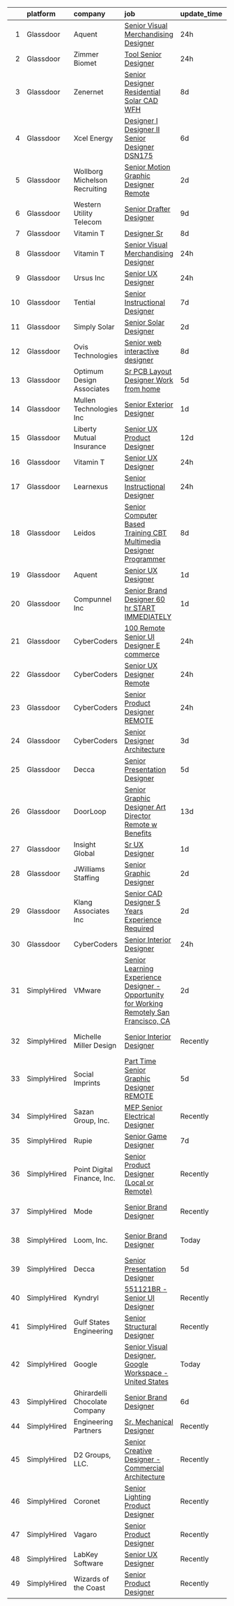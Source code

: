 

|    | platform    | company                       | job                                                                                                                                                                                                                                                                                                                                                                                                                                                                                                                                                                                                                                                                                                                                                                                                                                                                                                                                                                                                                                                                                                                                                                                                                                                                                                                                                                                                     | update_time   | location                        |
|---:|:------------|:------------------------------|:--------------------------------------------------------------------------------------------------------------------------------------------------------------------------------------------------------------------------------------------------------------------------------------------------------------------------------------------------------------------------------------------------------------------------------------------------------------------------------------------------------------------------------------------------------------------------------------------------------------------------------------------------------------------------------------------------------------------------------------------------------------------------------------------------------------------------------------------------------------------------------------------------------------------------------------------------------------------------------------------------------------------------------------------------------------------------------------------------------------------------------------------------------------------------------------------------------------------------------------------------------------------------------------------------------------------------------------------------------------------------------------------------------|:--------------|:--------------------------------|
|  1 | Glassdoor   | Aquent                        | [Senior Visual Merchandising Designer](https://www.glassdoor.com/partner/jobListing.htm?pos=121&ao=1110586&s=58&guid=000001828bb32e468bd27688f7d79c42&src=GD_JOB_AD&t=SR&vt=w&cs=1_948f3359&cb=1660201152389&jobListingId=1008065863430&cpc=C4A69CCDBB3B9599&jrtk=3-0-1ga5r6bjo2hin001-1ga5r6bk4nce1800-d4341e43561a334b--6NYlbfkN0DMrcEu7yrtATojKJA7cEzGQ3FdRGWLh0CZQInL4ECGI9gD0Wolx9R2EDT7B77c2cSXaTIynn54IAqpSt4QwJeZRxWs7a7uYPMqEOjR39XKX1rAJuTBMTyJuzXYDNZgRL04uni9-udVNX3pLDOYngmW0gOYne4J5gOrtfm65DxQ0-NcDh6iu3y0TlsI6py6Kw_MILAfk6TMhjzDfQYf47a7-1vObDfiDVY-S6A8fMasj2ArtFFqOrqXcib0LyWBMtok0Y1uhDV91ucTV91BV8eWxEgQ3v56NDLfA9zHMj52TQY2Q2h81x2RwTWGfuTiYq7Xk3Zo4g6O46MTBMGnwLjWDko2IqBIyI2vlBBhMlmJ74mXllHlcksdxV_xTrnWIXyYipJ3poj9w803a9nwoCStY0_c8R9s5WN5F9YcvNlehy_JVkMfqr2zTpJmAQNxV5reR6QVcIOOuGUs65qIUjTC)                                                                                                                                                                                                                                                                                                                                                                                                                                                                                                                                                                              | 24h           | Remote                          |
|  2 | Glassdoor   | Zimmer Biomet                 | [Tool Senior Designer](https://www.glassdoor.com/partner/jobListing.htm?pos=115&ao=1110586&s=58&guid=000001828bb32e468bd27688f7d79c42&src=GD_JOB_AD&t=SR&vt=w&cs=1_8c9204db&cb=1660201152388&jobListingId=1008065871455&cpc=AC285F3A3ECA6BB0&jrtk=3-0-1ga5r6bjo2hin001-1ga5r6bk4nce1800-f97afca72a21c5cc--6NYlbfkN0BoCjnV15ky1_DOBAd8-Zq-HyztzEZHM_RK_rwtzJkDLs4WIdv6DsYkEURaGR5l4644CymHsoon0BGFs4q9ci03zm_sjwl2BSOGpih8V168vt4pyg3DNEOSriwPvbDC3rRmK1DhmjOHubUexBfsovac7y1iAfTA_6CcOpdFLUAQVoeEPJI0DwfJUUf6lLqoIR6zIPN3fulL0HnGVD8iCtiTOXurI-AO9tLSWEBwWt_0zftfrSoaTXgM89HcuWosKSrl1lkjJRBjn7FXldAUZA2pYmzgDRT6umY6iaOEBeFzxyMPTAFDuqagxe-b02o8cIMV2kuAsQMYnuI4bdgFM5kBO3FW7ijMiRVN9740RKCc6ccau1usBqic-kVXUMtoU8KhJz8UJU7AR_iDbEq3p0U9eWyNK8vpT4WqQ-_n5vMF3KFrJges_7wBKH5iSpm2OGEh_s0QmfH-Ul3UntBKVuTqCYzpr3jxLOeNS0cvtpL9HXCyb0NOtGMnWiuH0ImxjOO1SuCxicOriFx2IlMMTxf9_X_r3ZQVnqo%3D)                                                                                                                                                                                                                                                                                                                                                                                                                                                                                                                | 24h           | Warsaw, IN                      |
|  3 | Glassdoor   | Zenernet                      | [Senior Designer   Residential Solar  CAD    WFH](https://www.glassdoor.com/partner/jobListing.htm?pos=106&ao=1110586&s=58&guid=000001828bb32e468bd27688f7d79c42&src=GD_JOB_AD&t=SR&vt=w&ea=1&cs=1_50dd3021&cb=1660201152387&jobListingId=1008048349714&cpc=4050D81B60456B41&jrtk=3-0-1ga5r6bjo2hin001-1ga5r6bk4nce1800-d766dcc2773c83fc--6NYlbfkN0DMy23CHJK1aDdLNmmHHYVmen0MiSzARs-dHjTIBA6q7IgLNQEpl1wlIfMkem1lOvMrKUij3e0ysm7DPZoLOYFXmrkP8UZkLAow4vVYpAk2Hoe0RsvO9CLWs_VSkSvDAlfSEufq20bXsiRPoBGYlYd1i13dsMflUMCbKd7tdOjElqmotvQe85zQDDSaOkDsZyY38jpTryOkkqAASeTCjih9J9txOt2xwl-zqI2p4RvIHY7GwYGPVNzpHrK-QvTY474GS_tYhM9eGiWIgoVGj17LLUZNf66xoCstq7O96RbLKD-DQOXNGkPiS2FsA15L7MY9RtNXEfXfmDv9fIG-oBeSB4Z9zThJTXSpRVBY1q7LG0RDjZyEH4s9J-gQsTPTmysfZtak0m6VOKXFmmGhLhZYdlWKOfvt0fMGGZL5u6W0Ut1VTR3n5T4dd7J7cTVKNtrB1q-1v5O9yfS5sQfironnrUjl9C3EK3EzSARlOwk28-V1RWGcZwjS-4e80c4s5VxCgAF5TNcsMN2leW4gjYyyI9EAYyiWvBT26KkECK44OGHK5pSt0MoZtAxHD4_01SY%3D)                                                                                                                                                                                                                                                                                                                                                                                                                                                | 8d            | Remote                          |
|  4 | Glassdoor   | Xcel Energy                   | [Designer I  Designer II  Senior Designer   DSN175](https://www.glassdoor.com/partner/jobListing.htm?pos=109&ao=1110586&s=58&guid=000001828bb32e468bd27688f7d79c42&src=GD_JOB_AD&t=SR&vt=w&cs=1_f4ded279&cb=1660201152387&jobListingId=1008052985434&cpc=9C4F014304452074&jrtk=3-0-1ga5r6bjo2hin001-1ga5r6bk4nce1800-1fbd6dc2a45c7370--6NYlbfkN0B-1D-e_ZYujhNkNlYyaLjJ6FcVQ233icvY0YU3o2VnplwYKKdLer6igUsC2PaWrJPnOblNZt1iPltne4zzdZaIzYfXCkc3Ja3nx60ONRy081YphIjQJX0ran31giGItDVy5sPPhWxngy9YK4vt_i8lPHAvVNEFM8li12D6KNXtJG5sAAyCVquqE9ZO2v2UAUYeMmM0uw-Pd_MomD06vTsanFU57sXVQAuH6r5p47jxlmTk-goNXgDL0-2IjFQpP7V0qp3VaRzHMeNz4V9C3z5UQCA8RueP84JJN9_ac83Yd-3sp3sv1PvgaigwZ0_2FfMFkYTLR29dBLUGHVcZiUrF6VaPCof9McN2TsuDwjv1vw8UFyCpLfljBK2-82PQOqlzuOWzAwXZrEjpG87IVWunmQms797mhWSxyhVXtlf9zudnrLvrKb-7PIDzsT5SaMDR9gwyN6MAtKlIt73Q9jRTRDimDgYnf-yQ9SgoeqNIeu1ZyEeoUQ0GYVU5nIpH2_4OGBLI4P4cIsFlYX-Dyz9gBYUAzqsHX5qmqU8eVLQf7dMgBTBkA9clBG38hMWvrvnGo6oAoe_Wk2zX9ux3sAgYY0WydK6RgHIBY6sOYgQMTwB72TDqHfPJRfzG3f8lYMuKjCqcf3kAudCXusZkxsrj)                                                                                                                                                                                                                                                                                                                                                                 | 6d            | Plainview, TX                   |
|  5 | Glassdoor   | Wollborg Michelson Recruiting | [Senior Motion Graphic Designer  Remote ](https://www.glassdoor.com/partner/jobListing.htm?pos=114&ao=1110586&s=58&guid=000001828bb32e468bd27688f7d79c42&src=GD_JOB_AD&t=SR&vt=w&ea=1&cs=1_e93dd436&cb=1660201152388&jobListingId=1008061417824&cpc=ACAF1607C5C1E404&jrtk=3-0-1ga5r6bjo2hin001-1ga5r6bk4nce1800-54d1dc3b410f4a9f--6NYlbfkN0Db9NoPT4SFiE4GN7yCcafv98in_2KEvrNWu2M2TgHRodBlwp7WVO6UiC8ZbxtpmMFIrmpRppUR07i8vLo8S3CgNaTklK0uA_zuAzdb6OozFsvSPGYwBF0DaHvFrX9ATEg_l538hMTbg5r5ZI_1unvLU4vEh5ZD_ghaNxA2Nsd-GXRulT-NyqGH1CmPWgV1KN6KfU_BKqGbsgnYbUSDMaHZKdca36QK0kVCLtdxWw7_CNqaoEm19CpjveXMGx4557wbCJNI9x1RGYhqsnILCSAPB9mg6t2ip3LdrQ8taz9N3Th4PJmuMJhDzuIkH4Gai2KZUc3Z_j7r35BHpJtvWk13s7ICWYmg4wC5o5xG9hD08CNxwxxLAAf9_2wtSABYzs9ikYYgrX7YnrffBxy5S906tkbv0H_mIZD6iH6BkMvidrUkU7AOWyoapHIk9Lvc3EbPxTNy056cu8tP61tp8vfC1fLtNqt7MZXJ21L-srAuMHYUfe7v-Vr8Gd_8rLcP_txvShN59KERsqhBUG3Ye1JymXByQzNaLUU%3D)                                                                                                                                                                                                                                                                                                                                                                                                                                                                                        | 2d            | Sacramento, CA                  |
|  6 | Glassdoor   | Western Utility Telecom       | [Senior Drafter Designer](https://www.glassdoor.com/partner/jobListing.htm?pos=104&ao=1110586&s=58&guid=000001828bb32e468bd27688f7d79c42&src=GD_JOB_AD&t=SR&vt=w&ea=1&cs=1_40398e4c&cb=1660201152387&jobListingId=1008044534462&cpc=B5F6D74B4EF69A07&jrtk=3-0-1ga5r6bjo2hin001-1ga5r6bk4nce1800-fb2492f5b6852b83--6NYlbfkN0CrKln1nZNUn0QsVu6aIvQykhtxu-NbTTOj83t8LWLF46ytYoG97mbBsb8IGRtchjIWfxjqZAZskNIltcciwOrL-z80p_cVMkzOed6tFF7H62fKl93Bxf14bJgvXMSxWb7Na-YSKw4kJviuKOE-svto6wfPUNr-a81owfvJsrzu2dFf7AyOCZ_F9ji0FuVG__by6UYO4mParwcAq4CCh41q8S--8NKlkylMqxwu2DdMS_foilZ_xPeOAgGLZHd_w3n2a1YWOYlTlghhj94iJJ2BlLIEoUCJA7LUggHM0WKFR0s5kLwFnqFUw_se2etpTXgvcj2_mMVakX49Hb6eo7DQRT5UJAvtvmyyhxZ0Liy4GGF9QRnt4mSK9JHAkr7526X-R3vncfv2h366fualwXM12h0rp8OKXXrtvaVg4zHw40y_f-sqoSdAOChslvbn1A36i5n1QDmGqov3Q49tzGMRUO0iEqAbJheQYhUsGHtbaK0aZxHr0uQx39-pRw0hVTfVh146mWJDNQ%3D%3D)                                                                                                                                                                                                                                                                                                                                                                                                                                                                                                                          | 9d            | Salem, OR                       |
|  7 | Glassdoor   | Vitamin T                     | [Designer Sr](https://www.glassdoor.com/partner/jobListing.htm?pos=127&ao=1110586&s=58&guid=000001828bb32e468bd27688f7d79c42&src=GD_JOB_AD&t=SR&vt=w&cs=1_9b7c9c42&cb=1660201152390&jobListingId=1008048872575&cpc=C4A69CCDBB3B9599&jrtk=3-0-1ga5r6bjo2hin001-1ga5r6bk4nce1800-7a7426e7c131633d--6NYlbfkN0DMrcEu7yrtATojKJA7cEzGQ3FdRGWLh0CZQInL4ECGI6k5tN82kdM0OKoro5eXmjoDI-D3I-me0dbHK-p-Np6163EzGQ5q01KdpnlTc4fvU4YxrflGUOp_1Im8ag894WxiG0uT8iFYf3DkcQd9DDDUB8b99BkVIf5CYPhbL-aNUeMMumVPuwW0xxgTdBPYrnjoHl3sXXG2ON5qUDLZotV6J-pdLnclrgF3z4vpNA7WXcrRboOp7unB5K0isUP3dCiUWL3C9FRXzhFiuWxY7CNVEi1OSJVivp6o4V83MBI_q-Y56QBsDnEW5APGt0iD7DYdhINlvaxvg2kC1MaMiEOs3LEaHAbvDVIj0S8rKEtX7BbmQ50nkNj1RlwW8TFBQoPZNZCDkVY1sk6eyG84W8VI9B61fUPCxThFg5JSffbxsQRpGW2yBSdt7XcWIM1jN7QGOYhDBiqkiEJRg8U5_Jd4bi7POGypxVw%3D)                                                                                                                                                                                                                                                                                                                                                                                                                                                                                                                                                                                         | 8d            | Remote                          |
|  8 | Glassdoor   | Vitamin T                     | [Senior Visual Merchandising Designer](https://www.glassdoor.com/partner/jobListing.htm?pos=118&ao=1110586&s=58&guid=000001828bb32e468bd27688f7d79c42&src=GD_JOB_AD&t=SR&vt=w&cs=1_de86040c&cb=1660201152389&jobListingId=1008065785468&cpc=C4A69CCDBB3B9599&jrtk=3-0-1ga5r6bjo2hin001-1ga5r6bk4nce1800-69f06f1d38902dbb--6NYlbfkN0DMrcEu7yrtATojKJA7cEzGQ3FdRGWLh0CZQInL4ECGI6k5tN82kdM0OKoro5eXmjocCna2NqwWn5VRI-tFWimDXSiHUr9GW8oerrK8zPzu_Lj9lEDda0n2fir7DxrjjM1WSxmwfhn-qfkN0jKItk7YASaAbIDdyJJf8y2piO3xBkqBxahHpbc0vb_QJGXcV6YTOam6_utsKXv-cgN6_6RDFgtwP80ogOZd5ZeGVfvUgq-NK2ESBzvl-sSSzG16Tf9BHjrc57TzXclOXpiW8-kWT7uz8sy2h_qXohtOURvppSNRcnbB0Fz8T-BbURRewhyU7q1ZrHOrDUtFNUcFbpc0GgiRyP66J7vNBiugRmqu4F1poIZugFMgVfWk3aMY4sKFK0ffBlqZeJJukR_ygZfwEUB_mQHaWxgDf9BmfsDtcXjZ3pQTa8Zvl1FjkV_0HdjblwaWqdubRKDLeSm4vomhKZZb2gP3OGo%3D)                                                                                                                                                                                                                                                                                                                                                                                                                                                                                                                                                                | 24h           | Remote                          |
|  9 | Glassdoor   | Ursus  Inc                    | [Senior UX Designer](https://www.glassdoor.com/partner/jobListing.htm?pos=120&ao=1110586&s=58&guid=000001828bb32e468bd27688f7d79c42&src=GD_JOB_AD&t=SR&vt=w&ea=1&cs=1_8f24a0f9&cb=1660201152389&jobListingId=1008065490439&cpc=DE56C24FF6DEC286&jrtk=3-0-1ga5r6bjo2hin001-1ga5r6bk4nce1800-0f4990980a094ee5--6NYlbfkN0CT8vBT9H5mqECx2dfLV_FONLPDKpIRssxVwtj05Tmm4rA5I0VNOPdM1oYsK66ov5raO0uADoL_HwNUxmuWPz6b3xAPWpGh6TXvzOMOshkKmAMxoP5OoLxfrKOE-z9l3SkI6eyd5eG4HaiPwODKjxaVlhnoIjchs_VzcAVLh6h7rFCRAEkT6mbF2oLyMi86T-7XMv7_kIb0BP0IWrvAGyLv4lPixyEKCv7CVRgwzEyJjcUCYgH_6iXNL02jWl5ZoWRDB6Ok7F7qfjCXSD9fAS4COzqt-HZ-06dn-2p4tYfLnZjoQhTE759OiAM-tTnIFqP0Po8j1ZTryQMQ19_F9aG2l-Bako2FVBWcCiYkWArhmcQyQW91Y6UWaq1gPlpiAzQqD4saTfWJd_TY2Bma_79QlFrQw3FkB9GqdNLf3hv7SLfDll74xLqkoKcuJRCvAmC0QXpsAS4dkCJ-xqS_wzaqWp1sCV0x6mE1o4vJgevJDiQcts8QkKKbFyOVqYJN1RoOMYMisN7EahALO8HxnwMQOUAKAYFS9NQrsVMIc-56fPeWk8-8YApXhzBv_DyHgd6fNl4g0krLC_ojG1F0v9VmxC0XqBtij1aowEr1rjF38YsmMgzSlXl1ETZXULPgz_8q0Cfbiaa2sY3TYzltahRvctM1otgYzP6w59V6M2g5hTyExBVWG6r-F29JVRnbLN9e99md0_G9nLuRgLChaKsbt9-aSye78kG1kk5LA36_phZSAffhKeXMrbCQ_c3UNvwr5Cz_hpJSyMmfzFxCUDkApFTUnFu7WJho_juhCB53eidpBKq9IicyAnn0Jshlio8ry_xa6XpatkzqRrh7R6inTxFs_3n19lAj2SL8ZgDacgCBiGNfPt0QwG1u9AmYeumo7UpGw-u2go8uMIGAAwKyThZ3ddA6bPNk09fIYcOf4iRaQ_Hoy-wzSrJPtEFYMBXQ44nakkWrmVNRO2lzAELFr5IsgsZ1PM8gKQlxcQGd8fXidCz6zE1ZqmpeoyGZLOI%3D)             | 24h           | Oakland, CA                     |
| 10 | Glassdoor   | Tential                       | [Senior Instructional Designer](https://www.glassdoor.com/partner/jobListing.htm?pos=122&ao=1110586&s=58&guid=000001828bb32e468bd27688f7d79c42&src=GD_JOB_AD&t=SR&vt=w&ea=1&cs=1_73a88096&cb=1660201152389&jobListingId=1008050502901&cpc=FB7E4A1762AE5BEC&jrtk=3-0-1ga5r6bjo2hin001-1ga5r6bk4nce1800-0185e42a75878cb0--6NYlbfkN0D_VUMocHtM7-M2l7xhQCiQST1RW5dQjS02UsWe7tYaNAZWZWTzZ6bpJTAOxr1kLZotKfQDl7EoYO5aTjMn_SGPWeW90Zz1PaA8Zumt0JBcxe62eDAtDVW3y79RvHep1YjDeoeBmk4CA17xGaaGY0G4pmWBJidW1xV7einXAAD3QL5TFYKt2DJXad5vzdV7uzsNdyBRLWgI5GbcY4PfuXeTgwYndVqmZeID6RaBR25PTS1yYayl34Lfb37FOZg3sC3HhF2J8j-WE9PNPk5B2hE4SOZSpHfg92a_VrTzN0FJa9CI0a45mYuR-unrhFOZAo_smvL9zuic7M4GI-p6s3rRz8aUjvNzYKaCdcQv38RNNaM9SIk7OJGJrkpCt7JLk1wGh4DenFOMzTtIEuR1LeFA0iIVcrCUgInrHOqaZg3F67EtV_2yb_tGfjVnZPuxZ35HSGwIegLiWK4GST3oz1hKM2CYPK_oPVzIBmEPb75vTA337VYi8DuUt8rUXs8pYLJKphlzykhJwRH_Nw7FXiau)                                                                                                                                                                                                                                                                                                                                                                                                                                                                                                                | 7d            | Remote                          |
| 11 | Glassdoor   | Simply Solar                  | [Senior Solar Designer](https://www.glassdoor.com/partner/jobListing.htm?pos=113&ao=1110586&s=58&guid=000001828bb32e468bd27688f7d79c42&src=GD_JOB_AD&t=SR&vt=w&ea=1&cs=1_dd3a20e0&cb=1660201152388&jobListingId=1008061842478&cpc=4B86475FAF393599&jrtk=3-0-1ga5r6bjo2hin001-1ga5r6bk4nce1800-e9ee1f19cb1a2e77--6NYlbfkN0BZ6senQg09BmK47YefW7UN4EXlvqnDoFh1zDzO83IGFetvOR1MNHJkFbjiTIN2USNkaR0rDJrpMHyLG-f8YdfICM2lElrTXv_uwN3HbOMJb2uKMvnAQA2IAkbNS9lEwnWbQytjd6OO75UGiqEy_jLWb57gYgNerQRB-QSjh_y0GT_RMGrYcCexjK4CooEyNORHIV7XaJA0oGiooskaNE7MxA4pV-PqGRBkC-Eg4ysfRVBEelz4uLrzwyKe3RX0CSmdSkbTN8VqoN0R8obuVUGGD3sC_Hxxx6za4fnJborRydi6R6Rcf8hcAuENK4aWgRppFTGElvcpTyDisVW7wxrXJ_hbVaNAA3mElQ_n_BPYRfZ-yrjHOaEnhJDZRcf5AwMF1Ngtp-mXEf9TdM8qM3kMUkH-ns8AcSgFlQ_qF4jeyuF4eIBOq6j66k5CPt2RwyC-Vz-bzvXt2ayA4Y6Tt9Ki)                                                                                                                                                                                                                                                                                                                                                                                                                                                                                                                                                                                        | 2d            | Remote                          |
| 12 | Glassdoor   | Ovis Technologies             | [Senior web interactive designer](https://www.glassdoor.com/partner/jobListing.htm?pos=105&ao=1110586&s=58&guid=000001828bb32e468bd27688f7d79c42&src=GD_JOB_AD&t=SR&vt=w&ea=1&cs=1_665c4322&cb=1660201152387&jobListingId=1008047821150&cpc=8D52E76475A7E842&jrtk=3-0-1ga5r6bjo2hin001-1ga5r6bk4nce1800-064934ca5a722668--6NYlbfkN0BAWPzMJeQsgw_Gn9QI1w0m94ENyfl2lnTKoWanLfvJ_CgcRP7isqiwrxH8b_UrLJzGt-iADoBBcw9BAby3eawkwVldU-wIHxKjxn4uHxRSR6l1y0uJtZLQ81gribIcf6aTKcI0UWuyNAuT0YImCpwur-Csr3DJ3RHNzDWwiBFPKa8B07hELOGTCePRjJ_N9Eqouun03n_EHGeAVb6D4AGVxO-EjvRpI2vmaXdbfk4ha4PE46z9dEoy80cCCMzkj3zR8YnIHYcs55ZyOltCTkBhT-HE5R-GgGlT0aAYE5cF9BYI6q8MPmcOf7k82WAnMPvuixPBAtx0ECEsSiL2BPCC8YzbMD4zEkmJ3Z3WL8pJIJPj0stG1azbnbnA5ErR1yq1W2qB3E5GmXLeaTR1vh542AXK-BNiRZOh2Z1HGm5gAm0VyznvKDbmPmbX9D_VXtqtoXH1NgyovtzMX-rQYGMpR9Nin3YD0pJ2S5D0X_RE5mpE5JXtLFmzonThtpeOwmIx5EcfZqoNpQ%3D%3D)                                                                                                                                                                                                                                                                                                                                                                                                                                                                                                                  | 8d            | Remote                          |
| 13 | Glassdoor   | Optimum Design Associates     | [Sr  PCB Layout Designer  Work from home ](https://www.glassdoor.com/partner/jobListing.htm?pos=102&ao=1110586&s=58&guid=000001828bb32e468bd27688f7d79c42&src=GD_JOB_AD&t=SR&vt=w&ea=1&cs=1_3dcdc329&cb=1660201152386&jobListingId=1008055960270&cpc=C1BF6838CB3F0E92&jrtk=3-0-1ga5r6bjo2hin001-1ga5r6bk4nce1800-44f616575508ca38--6NYlbfkN0AY4guaBc_odNxnJHTncvfwFu86WvDwtbc_K-gSZc1x5KUyCNRpwyTyI8jyM7AcyRZg_sWBBlE-jYjSM1ZFQ3No7ANCPa_TzH7xsphfpcZ8VqY85Tsfz_7pmH-wZeNL81mS-Y5PnLyFKoSsd5Vk2O6hJ1PV4nUPrNtg9p5IJy3QjiXYEEDF0JEgXSUxB33S0B45PFrlhm0z29iEiznsVbHe8kqD9jqmdnmUD9_ZBIqutBETKGYglqBPO4W9zVQ0DTgj6LgKXWL3Sa2O1yeGL7PqfsIQ4JjRXCfEK7BMyWoOd2lowE_O_Ayv5w3ULcM3uN5e4Mx6FJmEA_PFskOFQMqyg2SMiUzFwCWNsvn0rVTVx4kUbpfjpRMt4qPFGGF7aNpdiESw_ifzMA93EDX5qVAvrvlNjqwpFuLfF4Y4-EcDgN05ZF2gKAy8iZSa-sV079KJgRzSDI1L5sVks2Sy66TVuppqFqxKPld__eW1leksVaIDnDB3LKwnx7TP1km44ghzVKB2g-yvv_afirEQDbmm)                                                                                                                                                                                                                                                                                                                                                                                                                                                                                                     | 5d            | Remote                          |
| 14 | Glassdoor   | Mullen Technologies  Inc      | [Senior Exterior Designer](https://www.glassdoor.com/partner/jobListing.htm?pos=103&ao=1110586&s=58&guid=000001828bb32e468bd27688f7d79c42&src=GD_JOB_AD&t=SR&vt=w&ea=1&cs=1_97549442&cb=1660201152386&jobListingId=1008062951012&cpc=7CEE4C1C86B9E1E4&jrtk=3-0-1ga5r6bjo2hin001-1ga5r6bk4nce1800-e4d73063f7d95af8--6NYlbfkN0APToHrk7ILONyRglvlT3LJMO76dZGJsKlG8WQjsY8Cq_fIoXfAQDEwJCtxFJR8Hhifgls86aEDpNGP65voAed9h7Q_BrCLnfC5bMqff5og2xXDnMCxrVNJf0kTToMwZkRdBGYZbRkvS4OOG7ba5Iv1RkqTQ0l-B8-i8iLeB_uC8PywazX8E2uyvxumZPTmAFjKRppfDnsYaN_fFLfDus39cpr0E92iPj3-Fn37FRSxH5kuYN_CpWb-5kHDiMM0OQJaF_VYIrldZo6S462gSNZp0Ridxz10g48s5uyBPbFZNz92vtlV8XGeMJSwR3ouJtpG6-MJwf_Y2VrGy8J_EUaoK5HCHvo7kHwcRyjyudyPmcLuFmVhA1BonKzQdTKF3zmQB56lsRcSiZ2l_NBMID4b1uGJ1fOR8xybMMtD8SpA3UKQUsXtsDSr6Jxz7OTADLJHiYdeNse2jZwKuAk7MKQI_9id-zwWpo3DEzJNHZyBrs5b_FCZCtKtjUAqHaTl5PcNHxiJ6okrjA%3D%3D)                                                                                                                                                                                                                                                                                                                                                                                                                                                                                                                         | 1d            | Irvine, CA                      |
| 15 | Glassdoor   | Liberty Mutual Insurance      | [Senior UX Product Designer](https://www.glassdoor.com/partner/jobListing.htm?pos=108&ao=1110586&s=58&guid=000001828bb32e468bd27688f7d79c42&src=GD_JOB_AD&t=SR&vt=w&cs=1_229d6e43&cb=1660201152387&jobListingId=1008037436592&cpc=F44B5BD681589083&jrtk=3-0-1ga5r6bjo2hin001-1ga5r6bk4nce1800-a8ab6e7646df3166--6NYlbfkN0D19kSVUiNzG2UWy1lRGehFMusHrHGUl8ru40ax50wmt-THYVDVXiQ1RxehNPznEJEboNkHOAHpIZORJOC9Vp8LljsOeE5XqSQWhCh4TsJ-9Fs1OtoaaXGOuWH776zXc4SWlceOdZgkcL5lbpxli2Vl1QcM0dtTUDlaX4sJcIWqy8E7t49DMYg1ITj4pas0EM76gazWohy4eR2I8ycijE2XoBepJu_hccXc1Z8MePJcVHrmTsSatrCV8rKNv8EPPGjIUQ4wwp0XOC6geHqI2WtqgR_ewJ8qquhq1KsgCEndbiIyqGUd2K3o9p3LJZPDHquQ39Tz5LaOtnIDEFx-Ai4tnB0dQm226ApoWDcfLKTXC9b0t3ZtuusnBse5yZLU8j4Nu-4_NDqipBZW4HXGf7savRk9dcp1eOL0-USZ_sI64GYRhCH3W2sYTQiXy-akJdZWtCUbjtluaTZFRrd6RVJdif-kvQIOymBbUJrpDCmyFLR8Mhe7sfZ6fTj6sbtdTjcPsPvB5CB4leqATwJVouZNGO1nojl6SXiyLR2rSQmnpAZmHfYYr4-eD47z1D7ICCkbQ1uVzfM-zMhDglsMT_XMdgjifm5RnKXlICBIQeW1YD9l9_WEJKC3OaJd2xOzjNbuZSK9zCHVQFXNtRYSWV2s)                                                                                                                                                                                                                                                                                                                                                                                        | 12d           | Remote                          |
| 16 | Glassdoor   | Vitamin T                     | [Senior UX Designer](https://www.glassdoor.com/partner/jobListing.htm?pos=124&ao=1110586&s=58&guid=000001828bb32e468bd27688f7d79c42&src=GD_JOB_AD&t=SR&vt=w&cs=1_a8fbcfbf&cb=1660201152389&jobListingId=1008065785474&cpc=C4A69CCDBB3B9599&jrtk=3-0-1ga5r6bjo2hin001-1ga5r6bk4nce1800-3366455c5bd10e95--6NYlbfkN0DMrcEu7yrtATojKJA7cEzGQ3FdRGWLh0CZQInL4ECGI6k5tN82kdM0OKoro5eXmjocCna2NqwWn0ktUeN7ayRICsBHIQlrYpczEvLmaU19BkqIogT9xBFH1iU7rHDW9BPLckG_hqlCEXLi5X83d4xVS-orLa8UcK5IQbxUHvmUpLC5gCUYAdpelDB7IfcNhtOFl-DQCf2aEvmC7LY1HGIzMxtEd8hHY_m2HRC1gkw7ku6883jtdD_8J565Kh0c1r_9TvvHvjAqf-_D9Au2rPgXiVpxWGzcRNRiI83tRIoU92RIGrdR4KdoBEQ056DsmdI-8o86hIBXKDHGSbtLIvXuJcRaE9T_nflMIwNq7ofNYyHU-0c-Yk5wwths2-YrmsiQhEITY6ID_ybEgZqBAc4_ZqJNfRaUJZigK-z6DB5IXyhE82ElD7vMpoVuU_zqbe_QZtN54v6xAKuxE8IUZ15kMBntfstDIGvXC0jt5LDHlg%3D%3D)                                                                                                                                                                                                                                                                                                                                                                                                                                                                                                                                                                    | 24h           | Remote                          |
| 17 | Glassdoor   | Learnexus                     | [Senior Instructional Designer](https://www.glassdoor.com/partner/jobListing.htm?pos=111&ao=1110586&s=58&guid=000001828bb32e468bd27688f7d79c42&src=GD_JOB_AD&t=SR&vt=w&ea=1&cs=1_09869c81&cb=1660201152388&jobListingId=1008065238488&cpc=9952A63AB06E78AD&jrtk=3-0-1ga5r6bjo2hin001-1ga5r6bk4nce1800-dd8958bc247939fb--6NYlbfkN0CB1tmP7rfbaHtYFmPjg1Xv8BJr6DUbyz0HQmM4H563ArpFMs2Wc68sXW2gmCUvkken2SGgMd-hUe_CvOwIt-9zashh5sWPdrA8CHVhfM0njUqQAg4uCzFV7kSImCp1kM3RpSgHmTiYh_SPPXpOhXA5PprIlZ7DEvXOJeRvi0gD5YSIr2wsRPz8EhB4-szEX22D1O8AwsI41rE1l325JzYS3pI-pys9qNkP-Dbj3rbt0Plgfk8GUBnCiwXWg-Vf3cryzaBeREeowfFbxt5xVfWA5Vu3MCk3o0XvuiC08AHhZacUtHCT3Ym7EQldUDnRM0chxJjyv9A-vktfuVbRvB_AdGELVMlZ4SglxZrO7wXSnHc2PI0Ydngr5qcomap-zsbT-WKgYcnpWMgEsPOXIlHLQrfUoXpoeOQ3T2FR3g4A6pvIaitL3MrtAA2LJfCKR9ahneP-DDaF810gP6ouwhcQweoWOH8PRHxvzZ-47PnGhJ0ZeAVfhIDiGqZ7ru4oytw%3D)                                                                                                                                                                                                                                                                                                                                                                                                                                                                                                                                  | 24h           | Remote                          |
| 18 | Glassdoor   | Leidos                        | [Senior Computer Based Training  CBT  Multimedia Designer Programmer](https://www.glassdoor.com/partner/jobListing.htm?pos=107&ao=1110586&s=58&guid=000001828bb32e468bd27688f7d79c42&src=GD_JOB_AD&t=SR&vt=w&cs=1_8d1f60c8&cb=1660201152387&jobListingId=1008048615878&cpc=2187E14FC6F1B769&jrtk=3-0-1ga5r6bjo2hin001-1ga5r6bk4nce1800-8a67ad533d4ac665--6NYlbfkN0CZUO70VSdYKA8PR3jfrSh5ljhqJhfDt0PzQCMubt8cRihWbmqO_-Ccw6DGinMZCyK3Duz__QFktc6Us2fwMv0dMcHnSIGQwaMdpDLG_Iio0_oG7baoiBkyv1hfQu2PFyA8BbIhj13hlj6YwFWRMnpOR_oD0FtSgpVUxiBVJJVJq9yIf0bV1ulnDQY13Su0tYmiBrvon0E-t-bjRSuV4AYfoUb3QPlLxE95ETcZa7Q9c_uhw42YVFMVOBHdV1GuUMrZxZePqxL_QUpMnvV27rLQYxOBv7kbd13fZcShe00QffSpeciOIPP8S5AZ65RzTJh8UZRsjPoLxzN4AvMDcN_Q8sv2MpfrJ96sw1nD2Q4cznfXSiDfqXEFZ5LZl-JHs7r1yJeiAopNZk85LdQ_6ylh-z46K0uOA1kUDV_yYQoa10qgtU0kBjc67xSpykrJ3gb9r1nvhbBq7HE7_OCesewuolK7bg4FaM9UGeTNw8vpFkRWTZmrunQgeN5XPxmYlewQQW48I6Bto4Z1a6632MfEHujxOARZ-Yud-C2f5maao5BQbE6S1dPxgcHeCUV2579vgP2InGo90oKEhvyGQmAmNb_eBJE4jOGZ8dDhE3kAC9G3wkg39gC6ppEvPanvdV7n0bkzctAvD3bdDCVcuMleQkpIqUtuVbcC5gERTQ7YlJYLsBhL75lWBHBqQXpn5DA%3D)                                                                                                                                                                                                                                                                                                 | 8d            | Reston, VA                      |
| 19 | Glassdoor   | Aquent                        | [Senior UX Designer](https://www.glassdoor.com/partner/jobListing.htm?pos=116&ao=1110586&s=58&guid=000001828bb32e468bd27688f7d79c42&src=GD_JOB_AD&t=SR&vt=w&cs=1_efb3fb9d&cb=1660201152388&jobListingId=1008062989796&cpc=451933188B21919D&jrtk=3-0-1ga5r6bjo2hin001-1ga5r6bk4nce1800-119ffd5291dd5fa8--6NYlbfkN0DMrcEu7yrtATojKJA7cEzGQ3FdRGWLh0CZQInL4ECGI9gD0Wolx9R2EDT7B77c2cTcHpUm0ZKQE_bN4-2uMYRPmSzk49-69ZBB1dUvhYBEHxelO12Kyhypq6kURrCLDqoo7ZdDuvZXLg8y1obl7mOwFWkPL2MYKVBve5x5JjvGWZdXyaHmvm9d71Xjj_0umGIJEZQYnBN6k4EQCpxzlhEJl3E91YYPKFxsjBdm8mwDVWbtg04AVwdbXHumSK2PfyoMImXxSwGIqnReyxBt2ogPrsTpjxkUl_sAU00Gpr51n-zn81J_FGIweCeqJQAU04NN5s6ESYKpHI7jQvM6ZQ3T-O9Cde38dZE20WFJM2SwaDtiCWGnqk9wL4r_AGZ6s8cJWQEV1RMLU9oGnvkUq6rlF5Wb0ReHzzmiELNQsd8i3GPNkoXffUmw7179PKU4Mo5URcDT6yNw1jhpm3iJblgK-c45caWQEc8%3D)                                                                                                                                                                                                                                                                                                                                                                                                                                                                                                                                                                                  | 1d            | Remote                          |
| 20 | Glassdoor   | Compunnel Inc                 | [Senior Brand Designer  60 hr  START IMMEDIATELY   ](https://www.glassdoor.com/partner/jobListing.htm?pos=123&ao=1110586&s=58&guid=000001828bb32e468bd27688f7d79c42&src=GD_JOB_AD&t=SR&vt=w&ea=1&cs=1_a37784c0&cb=1660201152390&jobListingId=1008062922117&cpc=AC285F3A3ECA6BB0&jrtk=3-0-1ga5r6bjo2hin001-1ga5r6bk4nce1800-21a087e367e8380c--6NYlbfkN0DU7hgtDhmC-fI0i-N7DqaBmluWfFdS70gHoSazL13xmXHLeIo-RDe86-6QEF67QBk4tDzx7mpsnmpqZ2Gr4Q-w4GQOj-HLvr-t0ZzjVexw4wFxRM_ui04g2fO6E6tstzH6Mcx4KPFzDD-7ed0L_A3hM6bgYfYtDw9fjCqoOxPMBTd8Qk1OyzDtg2t1ed3p1C4gXD3w_JUWf2GyU4UPWpwVMN8yQ-FE-gzLMKsj8KebneBnCUi1K9FDVOepiWvIxCebNLknIseLaA34YCjb8RAS7wCZ44__o4QIewuE5C_QVREgfBVEZwqqN5s0igf3MdKiuOuEs20CfIbpm_kQ4iF5u8SI_Gdex_Bi9d08yjQIs03F7bINL1E2NdYRExQm6hlvcC3LEnsvGfXQz6lpRMM7PBYXJgCqwPZN45Qgjhbt7WEZOHoAmBsfgq44KztCIkhE8dHH1MN49RUbbWePXkD-y6hBFmYwmEFm47LWf5RgFx_-mGPygV4phDLDHfi_8sf0EZS_LQwWjNUcKyqYxWQ3TpZHKboEDF4%3D)                                                                                                                                                                                                                                                                                                                                                                                                                                                                             | 1d            | New York, NY                    |
| 21 | Glassdoor   | CyberCoders                   | [100  Remote  Senior UI Designer  E commerce ](https://www.glassdoor.com/partner/jobListing.htm?pos=128&ao=1110586&s=58&guid=000001828bb32e468bd27688f7d79c42&src=GD_JOB_AD&t=SR&vt=w&ea=1&cs=1_21fc3b6a&cb=1660201152390&jobListingId=1008065501294&cpc=FB7E4A1762AE5BEC&jrtk=3-0-1ga5r6bjo2hin001-1ga5r6bk4nce1800-a10f94f44976ff90--6NYlbfkN0CpFJQzrgRR8WqXWK1qKKEqALWJw739KlKqr2H-MSI4eoBlI4EFrmor2FYZMP3muM0eNtLtTzK2zWZvKIvrWO-W7hQfFTUiv7CT50bYECG5OuiMP6ACIjldmpGOZvq0ccVaUtEZ6ONvvqYeVK87DsOrbl9my8wWh2OnLggJo_L-VYnoT87BntQYQI9V62SF0npds20HMZSt_z2ItGM0P7gUg-da4veG2g7NXbyLr7ex3Mvt9-oGBDWqDMsXr2ZyTaX09QjP11786YY--8_rdXF6R7lzWeAmA4OxYlLVSnSrwZgajsIDT9raSgvSu1kNsEgIgujUBfFO6bjnjjgZzPNzkGtGHc-z0bdNGYX9IktcQb3o207ar8oEm9fpcTDkCNTQQ9FbcXAotP9JfuuKtbVNpePZV2G0_5GtvrYi9uYAygheK7Mts0MM4tNxOjTA1pBiDvqrTVxtMe2PvvSpSVgRHf5CFCGjzxmO5OK6nHrtmwogfaLqR2EI1xiXCH4ksXcF6x5AH1x7ghXBZBP33XQXw9JIggDTWvjdLJlAxV55We35Iz1OoCmx71ydeCqOE_pfUmBENEd_hteSaKXciPp60XkaHXU8-gtG_1BTfkyltKX8mQ9dBCvJeVQKeJvmj7JEhBv5h4e55hVIS_rqM1GopCnEKM0qPtCJ_zR8gpGAqJEyzsQ9Hg-W93Em4_6cFSXtAf-CIn1FV2NiaXDB_Pb9ZCozK0cRhTnOWxieN1opppT6INnhLHgYFWrH9YcuGHLH7nnKaMSiJpKWJhIoowf78Wsy0lY1Iy2DlEdU0V5psudxo9lOViISvY5xp6Kaw3yzl5bFOtAiqovQC-U2n22jsk6KcGtOrCI5hYJdZgmQaZNNOxgx2Qi8R7IszGty--wTLC5dg1ZrhKW1JybF9od0MrQlKNV9dR5qtTwDPJd7FSvi0qeZNqvlNSY5-TNloY0zqP7m6OND5XAohJXNoY7VB4e4eJyZW2694uGzimlMZNeCW2FFgGpT) | 24h           | San Francisco, CA               |
| 22 | Glassdoor   | CyberCoders                   | [Senior UX Designer Remote](https://www.glassdoor.com/partner/jobListing.htm?pos=125&ao=1110586&s=58&guid=000001828bb32e468bd27688f7d79c42&src=GD_JOB_AD&t=SR&vt=w&ea=1&cs=1_c4c8cfdf&cb=1660201152390&jobListingId=1008065501299&cpc=47CFDC01B3F81FAC&jrtk=3-0-1ga5r6bjo2hin001-1ga5r6bk4nce1800-9f29ab052b69d774--6NYlbfkN0CpFJQzrgRR8WqXWK1qKKEqALWJw739KlKqr2H-MSI4eoBlI4EFrmor2FYZMP3muM0eNtLtTzK2zU1VJ_5jrbNO6gA4GpElMjJzwE9vHuyazajx3iNWceDfVlt3jN-7MUAUUb8mHM93d99v9t7k3u4pSwdQ6lbe90BQ6iQUSjmNcpF53XnD8cCCprZmV6Yu0HnIGhOKnEp6htQOJ7oxeNq4S-UGOVM3BcD_fbqxW1TItz2PiZVxGSOyi07LcChrJ46ee6fThujYgTs3WOjJi9vffiD3ooJiOMYM29RHOrEMkAYzopOVS7bb88PqMyCnWnALwHXnTFWYlyLI55iLv-7EntMyniwRWWYeVUsNYgWoKL601mHsqieJVF8WmlDkRu8d7fQUvAbg86yV3iDbAmS-ttljlRIO7QKn7_QWnWwUEf0UWJA5xTBpZBBgEqRpw6dMhC0Mhk2E6vc-0rfD1u4yc4mtmuF0pNT3_etjqEj05xf5Xc3b0n3RGvqRwdE5ET8UOZsU6ew00Q3rts4NOV2Ff0BEV6Itv5yMNO1VDTVoNko2kavQWWI-G51aQM5fH5v1VXRAujcAFxtgRe71p78b0Mrc9ky3e6dxmLJ5Ft_N9QX--B2vZq5M_Az7YeAHNK_fJg9qGTHV6ohhcv231E6RACDexMjJEva3qmjxVM41bRDhiSphr_7W9ND9NmH0IskxlwNt0VbNcYxgKxmCLnmkb-OrP9blj1zWUAKWVlFUZTp1dSes-lT0yjvWQ6n_IXSMGlgDUUYmdO196jq_tk9XdtI_J7-7xaGwIOhaLKxn0NKDdnauJaH2q071oQq4wO7MZdSVdQ8DVT_YXShD-cXRIaqACQsGT7oZ59Gqs00ADJ6M3fWQwoprMTzZR3EjrQ_0RVIdHIwaXZTr8CoEXPhAN8_t2RJ1RsC74z_KYkbM4iexje9_gCPUUYfFFi5QFrR0K-tst9cVIUaENPM1X9t5cxtu157U_LpNaZZZyxPzZV5l98YA86pM)                    | 24h           | Saint Louis, MO                 |
| 23 | Glassdoor   | CyberCoders                   | [Senior Product Designer  REMOTE](https://www.glassdoor.com/partner/jobListing.htm?pos=119&ao=1110586&s=58&guid=000001828bb32e468bd27688f7d79c42&src=GD_JOB_AD&t=SR&vt=w&ea=1&cs=1_fc3d984f&cb=1660201152389&jobListingId=1008065501015&cpc=FB7E4A1762AE5BEC&jrtk=3-0-1ga5r6bjo2hin001-1ga5r6bk4nce1800-81ac4e094eef3a4d--6NYlbfkN0CpFJQzrgRR8WqXWK1qKKEqALWJw739KlKqr2H-MSI4eoBlI4EFrmor2FYZMP3muM0eNtLtTzK2zXiqBbKC3Hgy7L3bbfgmMrfVHF42YpzkrA8ZQLisKtggjDBUZUZHGz5jMmyZiZlOhu_HoPKXUQ1teCuZeAETFvahUJK_wjFIcyMehvPwtxvk7ImPTKc2_egwDF9AaABo_A1pqnWHamHsDdtbAdvoRiT8e7qgnFm9wWQlKglzoMo9XwjBJgYqw6DkCNB210DDME0XTNlBHF6Bw57Fgkhu1fV8YsHY4BxM4TiEEWTTanRR1BIl8l1pBlg6y5AAzlqTq3NWq7X0XjG7jdu5z4gAIsK-HILUtZIHa2EYeeaIhodOMaVwpwW9a_Aucy5ujPERZbWlzsgHL4mfqPrDPmQjO685Z3zeSWjsn0VnvOtWsV_gePRfPtadO___692fRQ692QdB0myX04VMUeboXKvmV32V36ogmb5RxZ4t-wHaGg4KECHRqhhY6MwUpaVe6u4vf4OljmUstCJHpIPAJM8HEe-pBT6BFhaN93BV8SXkWFnhd8wDHxlDPf-9Z86YyAmEDOSmduEbOHVTK5mHF5ERCSvVJdiRNz_atPtQVvnpmBI9l7KJ9M5d4oCQIS15XeqMN2_BTbzB0rAXHIAqERv-4u3sEwn4Im5cDZbeUCEqVXv_z3rjIr2vgIZn78xLW6EiJfpT_bI1hheXsmrhOgt46741hfMBezzcLmgtuuq0jMmRo1q4GLD1OesEJedT4M1AZOBIb6igxtSfG2ZAkaaoNVmSpFXUv9TJMgYSnxcMlGhSLCkSOhR21J5XJz_Um2QA4Ekh--yH5h1oPCJX1P7l6v5oXoEKtrYSiw1YU6YXETa_L0rgtXuDaPv8GCL0Gr749ikEQZCykHETSCmh50VIa67IEYQbw651B2WaMtUCGmXt5WZ4adBLPwODueny_dkeobWeM9tISRRTWE9LRJR7w2ONNEeEcuE0PrEiPk5xFhZw)              | 24h           | San Francisco, CA               |
| 24 | Glassdoor   | CyberCoders                   | [Senior Designer  Architecture ](https://www.glassdoor.com/partner/jobListing.htm?pos=126&ao=1110586&s=58&guid=000001828bb32e468bd27688f7d79c42&src=GD_JOB_AD&t=SR&vt=w&ea=1&cs=1_f5c97ad6&cb=1660201152390&jobListingId=1008058281972&cpc=47CFDC01B3F81FAC&jrtk=3-0-1ga5r6bjo2hin001-1ga5r6bk4nce1800-7ecd6e04fb05ab65--6NYlbfkN0CpFJQzrgRR8WqXWK1qKKEqALWJw739KlKqr2H-MSI4eoBlI4EFrmor2FYZMP3muM3qxPNuNJt_0OhXTvxVaAlBvyX89KwTZsZBLerwa3DB8dFs8zEr5w0DPm0hvxMwGa5J3FJJF9qeMMnoxs_X4fuLS9kPysGlwTv03O9jBJKN4yJuFH_VL2gVxhHUVrK3mfaJo7fFbpNCENBYQbgiGpIV-Awf_CL7f52Bt5TcwpSSgJhYVnve9kugZrXT8KEQuCqdwxh735TqWK9t28fA54G_p8bPE5z195BTb8WmzG6u4m_IbznNnmd4C-QEG0ytrVq3Xi9XY9ewStKhwjxYuAQn4oN1IhItr6TqBMqMxCK6av5SqwqsnOtwPecdHFyvX2nKav-IfGnmJaz_J2tnm2EjHzRz_DSfqsaN3Gt4HPeNRmTE7nXsOxjfoc3Uu6-WbQo7uWjnmgB2qEngXZMZkWza12zLk7Ddoy8j3AWde9tVVqcswfptU8oYeb2PcyE0Uee9LB2xfGKbs5EqmLXa4B_y7HXV4gr8S5RTiFl0IX58tUAfBb24u5Te5ePgP5r-Ioft5BWRhTezzyUCBdEzlpZDdUA4QsmBbG-OKmbOI0pICQZ88KfWvjEzDiTg3tDWrM-3vThLwqNSJIYU0Gt-rDNrxMhkv-8t6qsuPbTbjtXZwGUWQ7Nsc4JaxTnrmJx2B_mn6DNJwV0m9viIYx6Uz8nD7lG5RjoJudgqZ0X95ukUAqVitSbtICV-HSF2o2ILYwecye_zRKaZCSh0y1mJOlflDEoRTNlp8_boB-UoVZ8KabPwvv9OngGpQsouVeT41pdWiiZm1nfwcT3Nqk0hDQj3OT0YSruK0xZSFoA9K88JrBd54U4h0JjROXeoAtbdyok3QZlV5_xow7oWT67SFtde699j6iuDQXneFzuA8lzGZswYx4YVbB7uth-k0cDtwOeibCUu7nGaj3-eN2cx-MsLPwcfSslF0M8%3D)                                 | 3d            | Los Angeles, CA                 |
| 25 | Glassdoor   | Decca                         | [Senior Presentation Designer](https://www.glassdoor.com/partner/jobListing.htm?pos=112&ao=1110586&s=58&guid=000001828bb32e468bd27688f7d79c42&src=GD_JOB_AD&t=SR&vt=w&ea=1&cs=1_c467fc1f&cb=1660201152388&jobListingId=1008056081708&cpc=FD1C1DA32C38CFA7&jrtk=3-0-1ga5r6bjo2hin001-1ga5r6bk4nce1800-12c350aeffa7fd27--6NYlbfkN0AGGlp0_YpHPJA44G-lJxZlHGV82bGhRPcVe1TT3PmS4MCco4Dw0iVC2fdyk7TtFm93OpANHmMkjlSXa7A572M2cISd-IBKGzGzTU-HjV59tXGXP2eOVKd9PITH41-qYAiVPxKsEOj_UsKeAdNzAiEmowcy0zFuo6oCBkiw8ys3Yt17JuwNq-rvdNFz79YQgUOhjIHtidzmWlA8-dMCPyHF0iibQ0jslamE-6Plw8JBWZnB3cm5xHVZp4gm2uJ3KEDE6cnKn7E0qlyQWSrMdz1Urs9YdVbiApU2I7YZznimrRgaxgKVAX8evcsZ5WK5ualrvoHxY8POJWPeDXPkGAxCSSHadjapurBC2kThJLTcGKfdqpxr6VEhPYxL61uAtFFUBbDrYeFW8QrSPLw7rWcPS5HLUB6ERO6z682xxXWgWqJaSfclS_9OE_PB-xES4tFAUzvodXPFHPfCXMsHx-9aUaG0vExKcN6uFOS730_flv8YUDXA3HSNSoKOxjQ1v4Y%3D)                                                                                                                                                                                                                                                                                                                                                                                                                                                                                                                                   | 5d            | Remote                          |
| 26 | Glassdoor   | DoorLoop                      | [Senior Graphic Designer   Art Director  Remote w Benefits ](https://www.glassdoor.com/partner/jobListing.htm?pos=110&ao=1110586&s=58&guid=000001828bb32e468bd27688f7d79c42&src=GD_JOB_AD&t=SR&vt=w&ea=1&cs=1_6d596953&cb=1660201152388&jobListingId=1008035473681&cpc=8A48E7D5890B96AC&jrtk=3-0-1ga5r6bjo2hin001-1ga5r6bk4nce1800-7d88f17c129acb23--6NYlbfkN0Bg8kaLZpGmonnt516iCDBz1BXXYWwUs3o81vaiU99V9QZB7pB1vidBxaxD28k4GH0hYYqeWgM_0-uwsJ3txWgMgmSsotQ5HwYVh3HaqpIR_izi9xNEkdODYyPAj1DmZ17IQdAFn_80orMIM4PNRhpfKlmdIOwCO9CX79WyCO-mSbkwd-OL5IBFjS1j4vuV2HMhiTt8439hflTWCHzNjVX_8Mmy3qODInpY5rom-xC0yBamHaQC6tAzhNWxSONHHXOFCdYQyG_muPI64YOiv2QZzpudl5xosBYz68qM7QJ9W7lu7ATG2Mwxjf5jm_a0FKM3UP79VRdHBBs22Gtlpu2N8UN7FCgPMxqciMu3QbYaniVwrK5cvMfcDLvOBfrllRXTe8_bh0RSOKjuR_pZ6WWHUYcgSIomq4KmhYKnQ__sf7quhPr2Vg02L--32TtKPhgWpFqrwJNdCqW5rFx-OKM8LWPECnygYcGUB9ZNs4jnH-eH4RV_ZatWCzNGG1N48JFbR8boMNInhNVqxQSGSVdvrkppQ0gmr5shjT9a_72MybAHrt84PK51)                                                                                                                                                                                                                                                                                                                                                                                                                                                   | 13d           | Remote                          |
| 27 | Glassdoor   | Insight Global                | [Sr  UX Designer](https://www.glassdoor.com/partner/jobListing.htm?pos=130&ao=1110586&s=58&guid=000001828bb32e468bd27688f7d79c42&src=GD_JOB_AD&t=SR&vt=w&ea=1&cs=1_f701f12c&cb=1660201152391&jobListingId=1008063093425&cpc=654405A9B1E0A9F5&jrtk=3-0-1ga5r6bjo2hin001-1ga5r6bk4nce1800-214082e1ddccb82a--6NYlbfkN0BKkHZu3wF05EeDimN_p6sYpKCMArvwa95YdH7UpkaBCkTAlOdu2lVgOjnIvSmYTqdGa5heKb1oj0vqmw8DbVttiPXcgdpBBtCQszXuGdkc3_UaM5f7qILrP65IauZ208IphD0E0ZFQC3X8vOlT7DtcOIstftV3DO6r9NuV4SRdtnFDzj7RHq1hOahxw-inwCxmrtjWf8ZtLTg8hiKtpyKKrP_6r1DUBljBMPtIaSrFqDGJLQzkTtqlGgGsEE54FDjf75t8ktiaCDuUBrf7hIZWmJTwfH_Yqi9dQpg15LbuIEjf0VnZxtKSd8xWs8mDCaEFq6O7x9JBjVQVIi_Dhdzjr9eGs1TZdc3_ZqsROLH3a9umVF7DIw7ADJqbcSj2dpjnbSQQCyDxyr3d54xE_exiXBLAlXwqny1kxd9LygESQ-LTNJKhNh5fMDqwK3U0eAaosRI6Vjo6saGedCtklmUyOlTxhA8EfxejNQx3uvJUhRUNs4B4q11GbBGa-gwFH2w%3D)                                                                                                                                                                                                                                                                                                                                                                                                                                                                                                                                                | 1d            | Remote                          |
| 28 | Glassdoor   | JWilliams Staffing            | [Senior Graphic Designer](https://www.glassdoor.com/partner/jobListing.htm?pos=117&ao=1110586&s=58&guid=000001828bb32e468bd27688f7d79c42&src=GD_JOB_AD&t=SR&vt=w&ea=1&cs=1_574aac28&cb=1660201152389&jobListingId=1008061198956&cpc=4F748F1840550ABC&jrtk=3-0-1ga5r6bjo2hin001-1ga5r6bk4nce1800-3a5075bf3958fb0b--6NYlbfkN0At_8W0AhHFzrOP929c4NcrkMODPmI4PI05WEbAXR0liTySa8hBFXoZMHQE46Y-rR3m4AR2qQbQFUiCiOQhg0aI3J9zoB9m8TpdWAnhWu6hY7XRjrMt1ggaWiiKm5-xfcBoBGPiSauQq1i3hS3Iy2XiLEpjMC64Ig0k1t2qyeqZDYW6uilLh9xmr5KqmD0y7FOtSPGtkodTjrtjj9k94Bl8SEnVeuPmxmliSxEKIYtkrcV2bbJVvVqkT9MAPvt2Tm3OxQUqI9v9OpEHjFpHdCm-vyfDmqt_qfCzlG1do6dwfx9YUJ8pt_K6WYMxO-DXcFGQ_fLzGjC3mNeS5N2ONSzp1nPr7X_s4-o-lB3HB1uuIkN6OPFUZvi_g96FtXJZeJJNmJoCH2pcHcNQg_bqjj8v-NvzA7lKEGwmHMRd6uAjdJAGJgqrEyYBT-G6-BtMLEm4CBNGBF7ZSVJsdUaHxGi9TiEdBRl2ln891MAP5aIFUTQRdKJCG8r4z-FPoxy6Xtkb3ep44CFrICpNJ5t6CUnva7WljoRByxX4lGwdGd5sqzEcAw5rx5AH5dHMGCCbl6DCcfcR7AeeLHNE6TaTfby0M4Njmmlp9z8%3D)                                                                                                                                                                                                                                                                                                                                                                                                                                        | 2d            | Danville, CA                    |
| 29 | Glassdoor   | Klang   Associates  Inc       | [Senior CAD Designer   5 Years Experience Required](https://www.glassdoor.com/partner/jobListing.htm?pos=101&ao=1110586&s=58&guid=000001828bb32e468bd27688f7d79c42&src=GD_JOB_AD&t=SR&vt=w&ea=1&cs=1_65ff1a48&cb=1660201152386&jobListingId=1008060687650&cpc=4965B4E18BB95CAD&jrtk=3-0-1ga5r6bjo2hin001-1ga5r6bk4nce1800-eeae51e7dc0abee8--6NYlbfkN0Dx3r3E47sSe5bB3PIy1uzBZvlB7xy2NhfhZMlxQTsxrHvJuYZkuOAOTiBiYDXL1AkYNEik2P-XyNZYxRNp_SC0n01lU-CU7svKEVh1stF09vBNRgjQnwHrb4seXoTwPAl4orLneB-hooU4uv4sPAdSB_1pA8Oqoiagp-ocGg_SWz5ViDD00teGAoLD_i3DxMwVGmyWuIYf8m7zI7ZQlDVTno11RPSlEJR6Lw54PV4ZTyvLPxrtXxJWUfsnRxSLZe-0CNlBuiVRLRtpPbeRM_BFeC9g0KE-FyAO-wAtI5pPWyx77IiCWxJ4qpn9KZoKEmLXS3UWswmPdQ9EKTz3dvEyuLAJUIi89NfUvuJ0s2jtTb2ba9OVnOPUI2pghwk-Pc-TqqJn_vQ--NQDJSmcjldme8OnxHUrOvNhnIpmrQ-xWElgyggPKhiQCtSOxkV-irEooDn1-bwIV3KKQSY4j13wwxYnqi8TXAlVCxHQlaYFdFtDgSfWnMKGHiX1AnxTG0XIba5XGpxL2tX9iW_Bg0HO)                                                                                                                                                                                                                                                                                                                                                                                                                                                                                            | 2d            | Carlsbad, CA                    |
| 30 | Glassdoor   | CyberCoders                   | [Senior Interior Designer](https://www.glassdoor.com/partner/jobListing.htm?pos=129&ao=1110586&s=58&guid=000001828bb32e468bd27688f7d79c42&src=GD_JOB_AD&t=SR&vt=w&ea=1&cs=1_97356f05&cb=1660201152390&jobListingId=1008065501458&cpc=47CFDC01B3F81FAC&jrtk=3-0-1ga5r6bjo2hin001-1ga5r6bk4nce1800-4699ebbff861af28--6NYlbfkN0CpFJQzrgRR8WqXWK1qKKEqALWJw739KlKqr2H-MSI4eoBlI4EFrmor2FYZMP3muM0eNtLtTzK2zVfYhvPsoeEkcbyyXqPH4SRFLzLSaMtlVYI1Xb9kOSHd66gyjinLOvUuuxp9SVsL1faHVMYne95tnLqVetVIjzmwkB867Am6M9dCznTDgtfcqzTKhZMj4ssC7CbR6ZluaofXEJUqfAqqGt8AxAsHQ5Oz4-HnVkpJQCzW7TXqL7WGbLdDuNLm7VhxsJfy8KwlLROvsyEyvKjyNssYyuIlGvIc-9GQ_UTsk-UAsCeIgCyJXTjQKyKMz9AGM1OBMSFLu6AMBVKhUqt-7szGFO4uAOVw80n4r-OxHHyuYRL2tzrcVNDUpmgonNMe6O28nGeEFNHBrI4vAH5thxZ6p_qngPgMGg4iisPAJxXQhdgOx4qlWr4hAaQv9Jm-86xU5n-CZhv2Eeyk5FeYxJYssQAjQViCvGvUG9jxdtcr78v0s2HnnOjZBGYo2dX_ZltQNwB84C3JNwgOg1_oHsRCMUKatyBVdt00mPUYIYxcYuFMHVoUoKQihODoolYauaXY6Ld0YuoIzhINm0L14LarvDd0k9JLbqwt5wbmofLqZhiLZPU0Wm_qTz0CuiBQLekl9mQjKek-JILatDGuMR5KEc2eOa-fuCe1qyI7f_JOmSNHXrIKgn5kIl4KW8C5paT4L2AcvwdgRoEQwKiwogBBlmQOH6TNxY-jxD-jQBE0-mwKIc8N04e-FSRzDJ8g0r0vbNgcuovo1NHttSPYIshmOPxVtTnkH_dPoNZzKI8UFj25Dkbku30kCTYSZRA1x3AZAK4YqKq_usTZvzq6zd2KvWhqr6bUCBDr-sukkCEv8VarQ2BY1jwqiNWQoPmkn1RNLeaHev7kbvvUb0H-e0yypFiBDojCWgOgU5HKuEGwkn3wUvBeIa19-kLd-LpU4r-efIcOz3sXD9CRMv5GxlV18fQYV35IZivj3aM_tA%3D%3D)                         | 24h           | San Diego, CA                   |
| 31 | SimplyHired | VMware                        | [Senior Learning Experience Designer - Opportunity for Working Remotely San Francisco, CA](https://www.simplyhired.com/job/MlhhFhNQwkzdr51Fz7VsfxL9Rw6rvfG_cdxB1B-OvgWLqV7sS8ZQkA?q=senior+designer)                                                                                                                                                                                                                                                                                                                                                                                                                                                                                                                                                                                                                                                                                                                                                                                                                                                                                                                                                                                                                                                                                                                                                                                                    | 2d            | San Francisco, CA +20 locations |
| 32 | SimplyHired | Michelle Miller Design        | [Senior Interior Designer](https://www.simplyhired.com/job/Sys27llYxhHd2Iu__rvU_izDDcx-fz8jwbDpbCIOLy5Dr_B0O3v-Mg?q=senior+designer)                                                                                                                                                                                                                                                                                                                                                                                                                                                                                                                                                                                                                                                                                                                                                                                                                                                                                                                                                                                                                                                                                                                                                                                                                                                                    | Recently      | Saint Petersburg, FL            |
| 33 | SimplyHired | Social Imprints               | [Part Time Senior Graphic Designer REMOTE](https://www.simplyhired.com/job/-zvFLBpSZsjrGLrKqmMI4i2VH5-GlD9yud5bcwzox6-3mdu-ZL9olg?q=senior+designer)                                                                                                                                                                                                                                                                                                                                                                                                                                                                                                                                                                                                                                                                                                                                                                                                                                                                                                                                                                                                                                                                                                                                                                                                                                                    | 5d            | Remote                          |
| 34 | SimplyHired | Sazan Group, Inc.             | [MEP Senior Electrical Designer](https://www.simplyhired.com/job/SwdumVZzOq8fLFZDUFgnemgvlM40NMPrA3TLPTFsBLPp6kejTdNT6g?q=senior+designer)                                                                                                                                                                                                                                                                                                                                                                                                                                                                                                                                                                                                                                                                                                                                                                                                                                                                                                                                                                                                                                                                                                                                                                                                                                                              | Recently      | Seattle, WA                     |
| 35 | SimplyHired | Rupie                         | [Senior Game Designer](https://www.simplyhired.com/job/d9uoxevtXVPUMIbYPMt8PYw4hIlo-phQkf1p4ALXzDUPhFYbT-YiJg?q=senior+designer)                                                                                                                                                                                                                                                                                                                                                                                                                                                                                                                                                                                                                                                                                                                                                                                                                                                                                                                                                                                                                                                                                                                                                                                                                                                                        | 7d            | Remote                          |
| 36 | SimplyHired | Point Digital Finance, Inc.   | [Senior Product Designer (Local or Remote)](https://www.simplyhired.com/job/vJWVS7dnTYtj0DSw5_ziJd38EPxpvg8Wl2EQM5qhhbXLdbBK576RjQ?q=senior+designer)                                                                                                                                                                                                                                                                                                                                                                                                                                                                                                                                                                                                                                                                                                                                                                                                                                                                                                                                                                                                                                                                                                                                                                                                                                                   | Recently      | Palo Alto, CA                   |
| 37 | SimplyHired | Mode                          | [Senior Brand Designer](https://www.simplyhired.com/job/1mgfwCuGS0yn51Hhdsx6PbqOH51cxJqVPPv7xJC7aJOVS1DISOu1Gw?q=senior+designer)                                                                                                                                                                                                                                                                                                                                                                                                                                                                                                                                                                                                                                                                                                                                                                                                                                                                                                                                                                                                                                                                                                                                                                                                                                                                       | Recently      | Tacoma, WA +21 locations        |
| 38 | SimplyHired | Loom, Inc.                    | [Senior Brand Designer](https://www.simplyhired.com/job/RotoE6M4z_IS6EiHlSiCY7xeUjxqHQGW_C3bdDeUPDF3BwBdUnnt5A?q=senior+designer)                                                                                                                                                                                                                                                                                                                                                                                                                                                                                                                                                                                                                                                                                                                                                                                                                                                                                                                                                                                                                                                                                                                                                                                                                                                                       | Today         | San Francisco, CA               |
| 39 | SimplyHired | Decca                         | [Senior Presentation Designer](https://www.simplyhired.com/job/q2xpJjwytMgs4MHQ69OCSBzqKQN1vnuQJQDZBMme1EB0DQ-2s_TKvw?q=senior+designer)                                                                                                                                                                                                                                                                                                                                                                                                                                                                                                                                                                                                                                                                                                                                                                                                                                                                                                                                                                                                                                                                                                                                                                                                                                                                | 5d            | Remote                          |
| 40 | SimplyHired | Kyndryl                       | [551121BR - Senior UI Designer](https://www.simplyhired.com/job/ln0q34g6s9axBOm-rTUWAVtLoFSFqQUKmESbQP3-Av_kUwzfaMU9MQ?q=senior+designer)                                                                                                                                                                                                                                                                                                                                                                                                                                                                                                                                                                                                                                                                                                                                                                                                                                                                                                                                                                                                                                                                                                                                                                                                                                                               | Recently      | Remote                          |
| 41 | SimplyHired | Gulf States Engineering       | [Senior Structural Designer](https://www.simplyhired.com/job/sWJd1AGBak9VNt3CPVsgwTwNrV3bBNKewzpRUnDXFBcJp5E1I2CC8Q?q=senior+designer)                                                                                                                                                                                                                                                                                                                                                                                                                                                                                                                                                                                                                                                                                                                                                                                                                                                                                                                                                                                                                                                                                                                                                                                                                                                                  | Recently      | Mobile, AL                      |
| 42 | SimplyHired | Google                        | [Senior Visual Designer, Google Workspace - United States](https://www.simplyhired.com/job/3xPNCStndB--b2Q92BqXGgbAaS5NdGBeOIZI56H8jCR9vrkTC0FZVQ?q=senior+designer)                                                                                                                                                                                                                                                                                                                                                                                                                                                                                                                                                                                                                                                                                                                                                                                                                                                                                                                                                                                                                                                                                                                                                                                                                                    | Today         | Mountain View, CA               |
| 43 | SimplyHired | Ghirardelli Chocolate Company | [Senior Brand Designer](https://www.simplyhired.com/job/INZj1RwZuVtR5dWO0moJTYfQh93qPwaJ9-z_GSOgfq0IwO3ogwHI5g?q=senior+designer)                                                                                                                                                                                                                                                                                                                                                                                                                                                                                                                                                                                                                                                                                                                                                                                                                                                                                                                                                                                                                                                                                                                                                                                                                                                                       | 6d            | San Leandro, CA                 |
| 44 | SimplyHired | Engineering Partners          | [Sr. Mechanical Designer](https://www.simplyhired.com/job/6mK26TbVPN7cf3MKrDLkpKO6rjEb0XVSdxLJOTrXOrO1EpYySLpi_A?q=senior+designer)                                                                                                                                                                                                                                                                                                                                                                                                                                                                                                                                                                                                                                                                                                                                                                                                                                                                                                                                                                                                                                                                                                                                                                                                                                                                     | Recently      | Las Vegas, NV                   |
| 45 | SimplyHired | D2 Groups, LLC.               | [Senior Creative Designer - Commercial Architecture](https://www.simplyhired.com/job/Yzphuvu4v4KIeGAg97r-GC4K2aaGuq7WuIAfSSpOBYl9P_dmzDtnLw?q=senior+designer)                                                                                                                                                                                                                                                                                                                                                                                                                                                                                                                                                                                                                                                                                                                                                                                                                                                                                                                                                                                                                                                                                                                                                                                                                                          | Recently      | King of Prussia, PA             |
| 46 | SimplyHired | Coronet                       | [Senior Lighting Product Designer](https://www.simplyhired.com/job/RfGhSWtuJ_lg6SsxwQD_ajD3-LAV4Tdv2X1UfMnbVnV2FPULJvEhtw?q=senior+designer)                                                                                                                                                                                                                                                                                                                                                                                                                                                                                                                                                                                                                                                                                                                                                                                                                                                                                                                                                                                                                                                                                                                                                                                                                                                            | Recently      | Totowa, NJ                      |
| 47 | SimplyHired | Vagaro                        | [Senior Product Designer](https://www.simplyhired.com/job/ABM-_GvCXiFF0JFXMP5kkwnvQbJzI7ExUgo7mPUrtwtOpBnxWE7lNw?q=senior+designer)                                                                                                                                                                                                                                                                                                                                                                                                                                                                                                                                                                                                                                                                                                                                                                                                                                                                                                                                                                                                                                                                                                                                                                                                                                                                     | Recently      | Pleasanton, CA                  |
| 48 | SimplyHired | LabKey Software               | [Senior UX Designer](https://www.simplyhired.com/job/1Sb1F07gkcoYvDkxozIfGgYSpFEbxhfg058UdQNPx4izlU_I9m6Wjw?q=senior+designer)                                                                                                                                                                                                                                                                                                                                                                                                                                                                                                                                                                                                                                                                                                                                                                                                                                                                                                                                                                                                                                                                                                                                                                                                                                                                          | Recently      | Washington State                |
| 49 | SimplyHired | Wizards of the Coast          | [Senior Product Designer](https://www.simplyhired.com/job/8F9Xw7eZV0ScBCyEMQ5-MpXGnszR976PgCVb4YJzaS0ZlzQi7p1A4w?q=senior+designer)                                                                                                                                                                                                                                                                                                                                                                                                                                                                                                                                                                                                                                                                                                                                                                                                                                                                                                                                                                                                                                                                                                                                                                                                                                                                     | Recently      | Renton, WA                      |